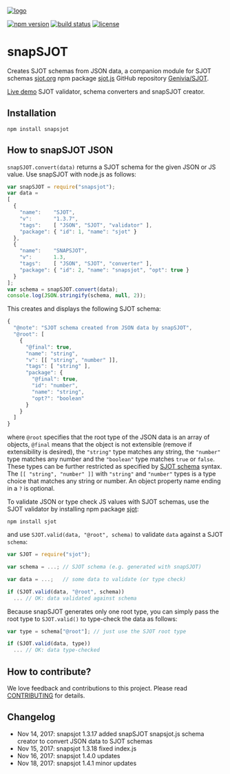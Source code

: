 
[![logo][logo-url]][sjot-url]

[![npm version][npm-image]][npm-url] [![build status][travis-image]][travis-url] [![license][bsd-3-image]][bsd-3-url]

snapSJOT 
========

Creates SJOT schemas from JSON data, a companion module for SJOT schemas
[sjot.org](http://sjot.org) npm package
[sjot.js](https://www.npmjs.com/package/sjot) GitHub repository
[Genivia/SJOT](https://github.com/Genivia/SJOT).

[Live demo](https://www.genivia.com/get-sjot.html#demo) SJOT validator, schema
converters and snapSJOT creator.

Installation
------------

    npm install snapsjot

How to snapSJOT JSON
--------------------

`snapSJOT.convert(data)` returns a SJOT schema for the given JSON or JS value.
Use snapSJOT with node.js as follows:

```js
var snapSJOT = require("snapsjot");
var data =
[
  {
    "name":    "SJOT",
    "v":       "1.3.7",
    "tags":    [ "JSON", "SJOT", "validator" ],
    "package": { "id": 1, "name": "sjot" }
  },
  {
    "name":    "SNAPSJOT",
    "v":       1.3,
    "tags":    [ "JSON", "SJOT", "converter" ],
    "package": { "id": 2, "name": "snapsjot", "opt": true }
  }
];
var schema = snapSJOT.convert(data);
console.log(JSON.stringify(schema, null, 2));
```

This creates and displays the following SJOT schema:

```js
{
  "@note": "SJOT schema created from JSON data by snapSJOT",
  "@root": [
    {
      "@final": true,
      "name": "string",
      "v": [[ "string", "number" ]],
      "tags": [ "string" ],
      "package": {
        "@final": true,
        "id": "number",
        "name": "string",
        "opt?": "boolean"
      }
    }
  ]
}
```

where `@root` specifies that the root type of the JSON data is an array of
objects, `@final` means that the object is not extensible (remove if
    extensibility is desired), the `"string"` type matches any string, the
`"number"` type matches any number and the `"boolean"` type matches `true` or
`false`.  These types can be further restricted as specified by [SJOT
schema](http://sjot.org) syntax.  The `[[ "string", "number" ]]` with
`"string"` and `"number"` types is a type choice that matches any string or
number.  An object property name ending in a `?` is optional.

To validate JSON or type check JS values with SJOT schemas, use the SJOT
validator by installing npm package [sjot](https://www.npmjs.com/package/sjot):

    npm install sjot

and use `SJOT.valid(data, "@root", schema)` to validate `data` against a SJOT
`schema`:

```js
var SJOT = require("sjot");

var schema = ...; // SJOT schema (e.g. generated with snapSJOT)

var data = ...;   // some data to validate (or type check)

if (SJOT.valid(data, "@root", schema))
  ... // OK: data validated against schema
```

Because snapSJOT generates only one root type, you can simply pass the root
type to `SJOT.valid()` to type-check the data as follows:

```js
var type = schema["@root"]; // just use the SJOT root type

if (SJOT.valid(data, type))
  ... // OK: data type-checked
```

How to contribute?
------------------

We love feedback and contributions to this project.  Please read
[CONTRIBUTING](CONTRIBUTING.md) for details.

Changelog
---------

- Nov 14, 2017: snapsjot 1.3.17 added snapSJOT snapsjot.js schema creator to convert JSON data to SJOT schemas
- Nov 15, 2017: snapsjot 1.3.18 fixed index.js
- Nov 16, 2017: snapsjot 1.4.0  updates
- Nov 18, 2017: snapsjot 1.4.1  minor updates

[logo-url]: https://www.genivia.com/images/sjot-logo.png
[sjot-url]: http://sjot.org
[npm-image]: https://badge.fury.io/js/snapsjot.svg
[npm-url]: https://www.npmjs.com/package/snapsjot
[travis-image]: https://travis-ci.org/Genivia/snapSJOT.svg?branch=master
[travis-url]: https://travis-ci.org/Genivia/snapSJOT
[bsd-3-image]: https://img.shields.io/badge/license-BSD%203--Clause-blue.svg
[bsd-3-url]: https://opensource.org/licenses/BSD-3-Clause
